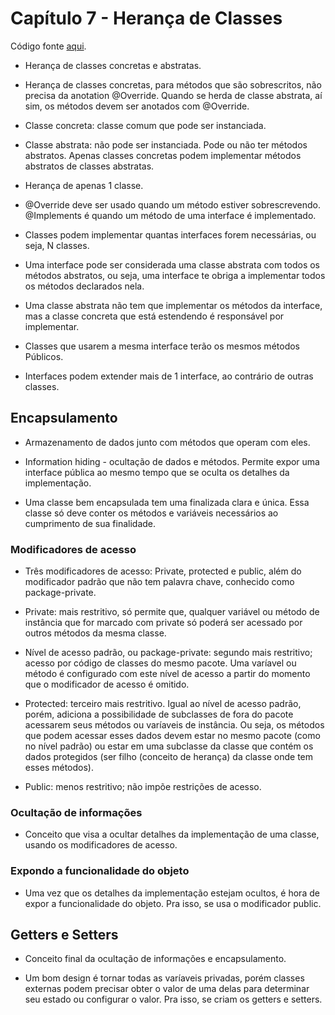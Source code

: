 # Capítulo 7 - Herança de Classes

Código fonte [aqui](codigofonte/cap07).

 - Herança de classes concretas e abstratas.

 - Herança de classes concretas, para métodos que são sobrescritos, não precisa da anotation @Override. Quando se herda de classe abstrata, aí sim, os métodos devem ser anotados com @Override.

 - Classe concreta: classe comum que pode ser instanciada.

 - Classe abstrata: não pode ser instanciada. Pode ou não ter métodos abstratos. Apenas classes concretas podem implementar métodos abstratos de classes abstratas.

 - Herança de apenas 1 classe.

 - @Override deve ser usado quando um método estiver sobrescrevendo. @Implements é quando um método de uma interface é implementado.

 - Classes podem implementar quantas interfaces forem necessárias, ou seja, N classes.

 - Uma interface pode ser considerada uma classe abstrata com todos os métodos abstratos, ou seja, uma interface te obriga a implementar todos os métodos declarados nela.

 - Uma classe abstrata não tem que implementar os métodos da interface, mas a classe concreta que está estendendo é responsável por implementar.

 - Classes que usarem a mesma interface terão os mesmos métodos Públicos.

 - Interfaces podem extender mais de 1 interface, ao contrário de outras classes.

 ## Encapsulamento

 - Armazenamento de dados junto com métodos que operam com eles.

 - Information hiding - ocultação de dados e métodos. Permite expor uma interface pública ao mesmo tempo que se oculta os detalhes da implementação.

 - Uma classe bem encapsulada tem uma finalizada clara e única. Essa classe só deve conter os métodos e variáveis necessários ao cumprimento de sua finalidade.

 ### Modificadores de acesso

 - Três modificadores de acesso: Private, protected e public, além do modificador padrão que não tem palavra chave, conhecido como package-private.

 * Private: mais restritivo, só permite que, qualquer variável ou método de instância que for marcado com private só poderá ser acessado por outros métodos da mesma classe.

 * Nível de acesso padrão, ou package-private: segundo mais restritivo; acesso por código de classes do mesmo pacote. Uma varíavel ou método é configurado com este nível de acesso a partir do momento que o modificador de acesso é omitido.

 * Protected: terceiro mais restritivo. Igual ao nível de acesso padrão, porém, adiciona a possibilidade de subclasses de fora do pacote acessarem seus métodos ou varíaveis de instância. Ou seja, os métodos que podem acessar esses dados devem estar no mesmo pacote (como no nível padrão) ou estar em uma subclasse da classe que contém os dados protegidos (ser filho (conceito de herança) da classe onde tem esses métodos).

 * Public: menos restritivo; não impõe restrições de acesso.

 ### Ocultação de informações

 - Conceito que visa a ocultar detalhes da implementação de uma classe, usando os modificadores de acesso.

 ### Expondo a funcionalidade do objeto

 - Uma vez que os detalhes da implementação estejam ocultos, é hora de expor a funcionalidade do objeto. Pra isso, se usa o modificador public.

 ## Getters e Setters

 - Conceito final da ocultação de informações e encapsulamento.

 - Um bom design é tornar todas as varíaveis privadas, porém classes externas podem precisar obter o valor de uma delas para determinar seu estado ou configurar o valor. Pra isso, se criam os getters e setters.